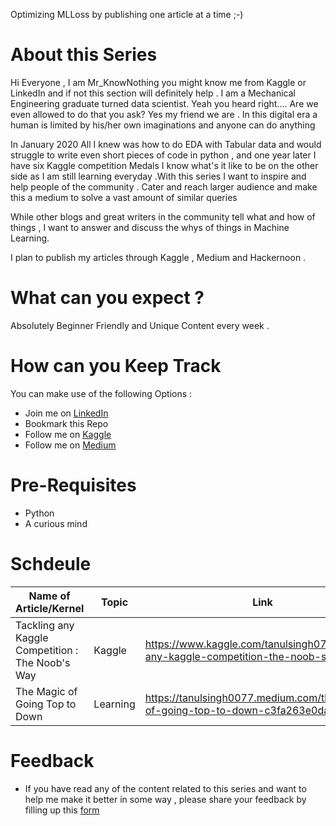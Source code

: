 Optimizing MLLoss by publishing one article at a time ;-)

# About this Series

Hi Everyone , I am Mr_KnowNothing you might know me from Kaggle or LinkedIn and if not this section will definitely help . I am a Mechanical Engineering graduate turned data scientist.
Yeah you heard right.... Are we even allowed to do that you ask? Yes my friend we are . In this digital era a human is limited by his/her own imaginations and anyone can do anything

In January 2020 All I knew was how to do EDA with Tabular data and would struggle to write even short pieces of code in python , and one year later I have six Kaggle competition Medals
I know what's it like to be on the other side as I am still learning everyday .With this series I want to inspire and help people of the community .
Cater and reach larger audience and make this a medium to solve a vast amount of similar queries

While other blogs and great writers in the community tell what and how of things , I want to answer and discuss the whys of things in Machine Learning. 

I plan to publish my articles through Kaggle , Medium and Hackernoon .

# What can you expect ?

Absolutely Beginner Friendly and Unique Content every week . 

# How can you Keep Track

You can make use of the following Options : 
 
* Join me on [LinkedIn](https://www.linkedin.com/in/tanul-singh/)
* Bookmark this Repo
* Follow me on [Kaggle](https://www.kaggle.com/tanulsingh077)
* Follow me on [Medium](https://tanulsingh0077.medium.com/)

# Pre-Requisites

* Python
* A curious mind

# Schdeule

|  Name of Article/Kernel | Topic | Link |
| ------------- | ------------- | --------- |
| Tackling any Kaggle Competition : The Noob's Way | Kaggle | https://www.kaggle.com/tanulsingh077/tackling-any-kaggle-competition-the-noob-s-way |
| The Magic of Going Top to Down | Learning | https://tanulsingh0077.medium.com/the-magic-of-going-top-to-down-c3fa263e0da9 |

# Feedback

* If you have read any of the content related to this series and want to help me make it better in some way , please share your feedback by filling up this [form](https://forms.gle/pBtYeKjoFFeSo8Co8)
